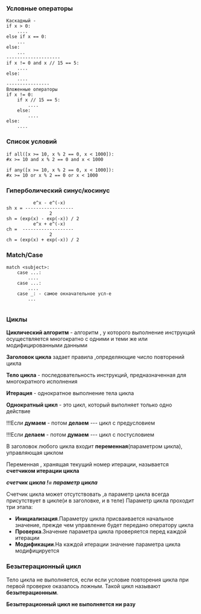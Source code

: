 ### Условные операторы
```
Каскадный -
if x > 0:
	....
else if x == 0:
	...
else:
	...
--------------------
if x != 0 and x // 15 == 5:
	....
else:
	....
----------------
Вложенные операторы
if x != 0:
	if x // 15 == 5:
		....
	else:
		....
else:
	....

```
### Список условий
```
if all([x >= 10, x % 2 == 0, x < 1000]):
#x >= 10 and x % 2 == 0 and x < 1000

if any([x >= 10, x % 2 == 0, x < 1000]):
#x >= 10 or x % 2 == 0 or x < 1000
```

### Гиперболический синус/косинус
```
		  e^x - e^(-x)
sh x = ------------------
				2
sh = (exp(x) - exp(-x)) / 2
		  e^x + e^(-x)
ch =  -------------------
				2
ch = (exp(x) + exp(-x)) / 2
```
### Match/Case
```
match <subject>:
	case ...:
		....
	case ...:
		....
	case _: - самое окначательное усл-е
		...
	
```
### Циклы
**Циклический алгоритм** - алгоритм , у которого выполнение инструкций осуществляется многократно с одними и теми же или модифицированными данными

**Заголовок цикла** задает правила ,определяющие число повторений цикла

**Тело цикла** - последовательность инструкций, предназначенная для многократного исполнения

**Итерация** - однократное выполнение тела цикла

**Однократный цикл** - это цикл, который выполняет только одно действие

!!!Если **думаем** - потом **делаем** --- цикл с предусловием

!!!Если **делаем** - потом **думаем** --- цикл с постусловием

В заголовок любого цикла входит **переменная**(параметром цикла), управляющая циклом

Переменная , хранящая текущий номер итерации, называется **счетчиком итерации цикла**

***счетчик цикла != параметр цикла***

Счетчик цикла может отсутствовать ,а параметр цикла всегда присутствует в цикле(и в заголовке, и в теле)
Параметр цикла проходит три этапа:
- **Инициализация**.Параметру цикла присваивается начальное значение, прежде чем управление будет передано оператору цикла
- **Проверка**.Значение параметра цикла проверяется перед каждой итерации
- **Модификации**.На каждой итерации значение параметра цикла модифицируется
### Безытерационный цикл
Тело цикла не выполняется, если если условие повторения цикла при первой проверке оказалось ложным.
Такой цикл называют **безытерационным**.

**Безытерационный цикл не выполняется ни разу**

